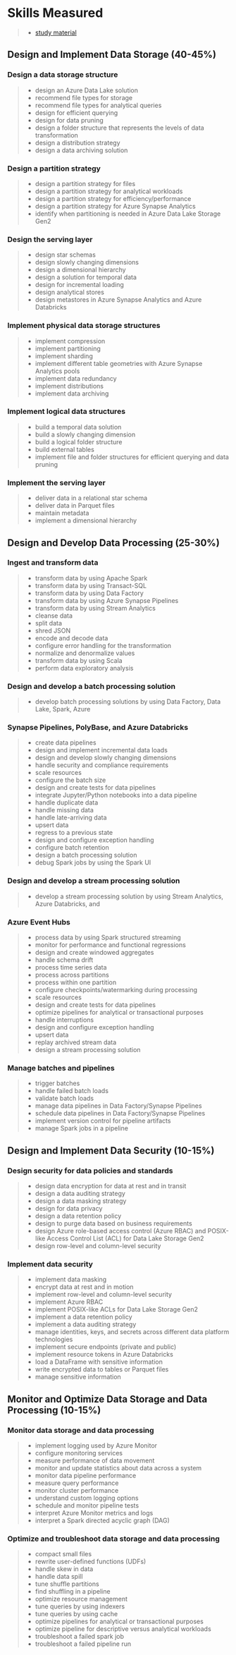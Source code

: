 # Skills Measured
>
> - [study material](<https://docs.microsoft.com/en-us/certifications/azure-data-engineer>)
>
## Design and Implement Data Storage (40-45%)

### Design a data storage structure
>
> - design an Azure Data Lake solution
> - recommend file types for storage
> - recommend file types for analytical queries
> - design for efficient querying
> - design for data pruning
> - design a folder structure that represents the levels of data transformation
> - design a distribution strategy
> - design a data archiving solution
>
### Design a partition strategy
>
> - design a partition strategy for files
> - design a partition strategy for analytical workloads
> - design a partition strategy for efficiency/performance
> - design a partition strategy for Azure Synapse Analytics
> - identify when partitioning is needed in Azure Data Lake Storage Gen2
>
### Design the serving layer
>
> - design star schemas
> - design slowly changing dimensions
> - design a dimensional hierarchy
> - design a solution for temporal data
> - design for incremental loading
> - design analytical stores
> - design metastores in Azure Synapse Analytics and Azure Databricks
>
### Implement physical data storage structures
>
> - implement compression
> - implement partitioning
> - implement sharding
> - implement different table geometries with Azure Synapse Analytics pools
> - implement data redundancy
> - implement distributions
> - implement data archiving
>
### Implement logical data structures
>
> - build a temporal data solution
> - build a slowly changing dimension
> - build a logical folder structure
> - build external tables
> - implement file and folder structures for efficient querying and data pruning
>
### Implement the serving layer
>
> - deliver data in a relational star schema
> - deliver data in Parquet files
> - maintain metadata
> - implement a dimensional hierarchy
>
## Design and Develop Data Processing (25-30%)

### Ingest and transform data
>
> - transform data by using Apache Spark
> - transform data by using Transact-SQL
> - transform data by using Data Factory
> - transform data by using Azure Synapse Pipelines
> - transform data by using Stream Analytics
> - cleanse data
> - split data
> - shred JSON
> - encode and decode data
> - configure error handling for the transformation
> - normalize and denormalize values
> - transform data by using Scala
> - perform data exploratory analysis
>
### Design and develop a batch processing solution
>
> - develop batch processing solutions by using Data Factory, Data Lake, Spark, Azure
>
### Synapse Pipelines, PolyBase, and Azure Databricks
>
> - create data pipelines
> - design and implement incremental data loads
> - design and develop slowly changing dimensions
> - handle security and compliance requirements
> - scale resources
> - configure the batch size
> - design and create tests for data pipelines
> - integrate Jupyter/Python notebooks into a data pipeline
> - handle duplicate data
> - handle missing data
> - handle late-arriving data
> - upsert data
> - regress to a previous state
> - design and configure exception handling
> - configure batch retention
> - design a batch processing solution
> - debug Spark jobs by using the Spark UI
>
### Design and develop a stream processing solution
>
> - develop a stream processing solution by using Stream Analytics, Azure Databricks, and
>
### Azure Event Hubs
>
> - process data by using Spark structured streaming
> - monitor for performance and functional regressions
> - design and create windowed aggregates
> - handle schema drift
> - process time series data
> - process across partitions
> - process within one partition
> - configure checkpoints/watermarking during processing
> - scale resources
> - design and create tests for data pipelines
> - optimize pipelines for analytical or transactional purposes
> - handle interruptions
> - design and configure exception handling
> - upsert data
> - replay archived stream data
> - design a stream processing solution
>
### Manage batches and pipelines
>
> - trigger batches
> - handle failed batch loads
> - validate batch loads
> - manage data pipelines in Data Factory/Synapse Pipelines
> - schedule data pipelines in Data Factory/Synapse Pipelines
> - implement version control for pipeline artifacts
> - manage Spark jobs in a pipeline
>
## Design and Implement Data Security (10-15%)

### Design security for data policies and standards
>
> - design data encryption for data at rest and in transit
> - design a data auditing strategy
> - design a data masking strategy
> - design for data privacy
> - design a data retention policy
> - design to purge data based on business requirements
> - design Azure role-based access control (Azure RBAC) and POSIX-like Access Control List (ACL) for Data Lake Storage Gen2
> - design row-level and column-level security
>
### Implement data security
>
> - implement data masking
> - encrypt data at rest and in motion
> - implement row-level and column-level security
> - implement Azure RBAC
> - implement POSIX-like ACLs for Data Lake Storage Gen2
> - implement a data retention policy
> - implement a data auditing strategy
> - manage identities, keys, and secrets across different data platform technologies
> - implement secure endpoints (private and public)
> - implement resource tokens in Azure Databricks
> - load a DataFrame with sensitive information
> - write encrypted data to tables or Parquet files
> - manage sensitive information
>
## Monitor and Optimize Data Storage and Data Processing (10-15%)

### Monitor data storage and data processing
>
> - implement logging used by Azure Monitor
> - configure monitoring services
> - measure performance of data movement
> - monitor and update statistics about data across a system
> - monitor data pipeline performance
> - measure query performance
> - monitor cluster performance
> - understand custom logging options
> - schedule and monitor pipeline tests
> - interpret Azure Monitor metrics and logs
> - interpret a Spark directed acyclic graph (DAG)
>
### Optimize and troubleshoot data storage and data processing
>
> - compact small files
> - rewrite user-defined functions (UDFs)
> - handle skew in data
> - handle data spill
> - tune shuffle partitions
> - find shuffling in a pipeline
> - optimize resource management
> - tune queries by using indexers
> - tune queries by using cache
> - optimize pipelines for analytical or transactional purposes
> - optimize pipeline for descriptive versus analytical workloads
> - troubleshoot a failed spark job
> - troubleshoot a failed pipeline run
